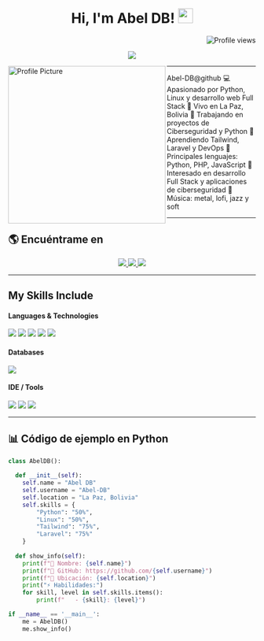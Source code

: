 <h1 align="center">
Hi, I'm Abel DB!
  <img src="https://media.giphy.com/media/hvRJCLFzcasrR4ia7z/giphy.gif" width="30">
</h1>

<!-- Profile views -->
<img src="https://gpvc.arturio.dev/Abel-DB" alt="Profile views" align='right'/>

<br/>

<!-- Typing SVG -->
<p align="center">
  <a href="https://github.com/DenverCoder1/readme-typing-svg">
    <img src="https://readme-typing-svg.herokuapp.com?lines=Python+Developer;Linux+Enthusiast;Ciberseguridad;Full+Stack+Web+Dev;Always+learning&center=true&width=380&height=45">
  </a>
</p>

<!-- Profile picture -->
<img align="left" src="https://github.com/Abel-DB/Abel-DB/blob/main/tu_imagen.png" alt="Profile Picture" width="320" />
<hr>

Abel-DB@github
💻 Apasionado por Python, Linux y desarrollo web Full Stack
📍 Vivo en La Paz, Bolivia
🔭 Trabajando en proyectos de Ciberseguridad y Python
🌱 Aprendiendo Tailwind, Laravel y DevOps
🌟 Principales lenguajes: Python, PHP, JavaScript
🚩 Interesado en desarrollo Full Stack y aplicaciones de ciberseguridad
🎵 Música: metal, lofi, jazz y soft

---

## 🌎 Encuéntrame en
<div align="center">
  <a href="https://tiktok.com/@abeldb736">
    <img src="https://img.shields.io/badge/TikTok-%23000000.svg?&style=for-the-badge&logo=tiktok&logoColor=white" />
  </a>
  <a href="https://youtube.com/@abeldb5724">
    <img src="https://img.shields.io/badge/YouTube-%23FF0000.svg?&style=for-the-badge&logo=youtube&logoColor=white" />
  </a>
  <a href="https://kick.com/abeldb">
    <img src="https://img.shields.io/badge/Kick-00FF00?style=for-the-badge&logo=kick&logoColor=black" />
  </a>
</div>

---

## My Skills Include

<h4> Languages & Technologies </h4>
<span> 
  <img src="https://img.shields.io/badge/Python-3776AB?style=for-the-badge&logo=python&logoColor=white">
  <img src="https://img.shields.io/badge/Linux-FCC624?style=for-the-badge&logo=linux&logoColor=black">
  <img src="https://img.shields.io/badge/Tailwind-06B6D4?style=for-the-badge&logo=tailwindcss&logoColor=white">
  <img src="https://img.shields.io/badge/Bootstrap-563D7C?style=for-the-badge&logo=bootstrap&logoColor=white">
  <img src="https://img.shields.io/badge/Laravel-FF2D20?style=for-the-badge&logo=laravel&logoColor=white">
</span>

<h4> Databases </h4>
<span>
  <img src="https://img.shields.io/badge/MySQL-00000F?style=for-the-badge&logo=mysql&logoColor=white">
</span>

<h4> IDE / Tools </h4>
<span>
  <img src="https://img.shields.io/badge/Visual_Studio_Code-0078D4?style=for-the-badge&logo=visual%20studio%20code&logoColor=white">
  <img src="https://img.shields.io/badge/Git-F05032?style=for-the-badge&logo=git&logoColor=white">
  <img src="https://img.shields.io/badge/Linux-Terminal-000000?style=for-the-badge&logo=gnu-bash&logoColor=white">
</span>

---

## 📊 Código de ejemplo en Python
```python
class AbelDB():
    
  def __init__(self):
    self.name = "Abel DB"
    self.username = "Abel-DB"
    self.location = "La Paz, Bolivia"
    self.skills = {
        "Python": "50%",
        "Linux": "50%",
        "Tailwind": "75%",
        "Laravel": "75%"
    }
  
  def show_info(self):
    print(f"👤 Nombre: {self.name}")
    print(f"🔗 GitHub: https://github.com/{self.username}")
    print(f"📍 Ubicación: {self.location}")
    print("⚡ Habilidades:")
    for skill, level in self.skills.items():
        print(f"   - {skill}: {level}")

if __name__ == '__main__':
    me = AbelDB()
    me.show_info()
